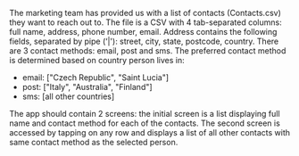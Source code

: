 The marketing team has provided us with a list of contacts (Contacts.csv) they want to reach out to. The file is a CSV with 4 tab-separated columns: full name, address, phone number, email. Address contains the following fields, separated by pipe (‘|'): street, city, state, postcode, country.
There are 3 contact methods: email, post and sms. The preferred contact method is determined based on country person lives in:

- email: ["Czech Republic", "Saint Lucia"]
- post: ["Italy", "Australia", "Finland"]
- sms: [all other countries]

The app should contain 2 screens: the initial screen is a list displaying full name and contact method for each of the contacts. The second screen is accessed by tapping on any row and displays a list of all other contacts with same contact method as the selected person.
